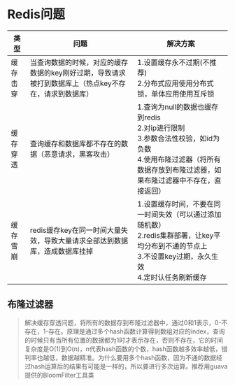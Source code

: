 # Redis问题

| 类型     | 问题                                                         | 解决方案                                                     |
| -------- | ------------------------------------------------------------ | ------------------------------------------------------------ |
| 缓存击穿 | 当查询数据的时候，对应的缓存数据的key刚好过期，导致请求被打到数据库上（热点key不存在，请求到数据库） | 1.设置缓存永不过期(不推荐)<br/>2.分布式应用使用分布式锁，单体应用使用互斥锁 |
| 缓存穿透 | 查询缓存和数据库都不存在的数据（恶意请求，黑客攻击）         | 1.查询为null的数据也缓存到redis<br/>2.对ip进行限制<br/>3.参数合法性校验，如id为负数<br/>4.使用布隆过滤器（将所有数据存放到布隆过滤器，如果布隆过滤器中不存在，直接返回） |
| 缓存雪崩 | redis缓存key在同一时间大量失效，导致大量请求全部达到数据库，造成数据库挂掉 | 1.设置缓存时间，不要在同一时间失效（可以通过添加随机数）<br/>2.redis集群部署，让key平均分布到不通的节点上<br/>3.不设置key过期，永久生效<br/>4.定时认任务刷新缓存 |

## 布隆过滤器

> 解决缓存穿透问题，将所有的数据存到布隆过滤器中，通过0和1表示，0-不存在，1-存在。原理是通过多个hash函数计算得到数组对应的index，查询的时候只有当所有位置的数据都为1时才表示存在，否则不存在，它的时间复杂度是O(1)到O(n)，n代表hash函数的个数，hash函数越多效率越低，错判率也越低，数据越精准。为什么要用多个hash函数，因为不通的数据经过hash运算后的结果有可能是一样的，所以要进行多次运算。推荐用guava提供的BloomFilter工具类
